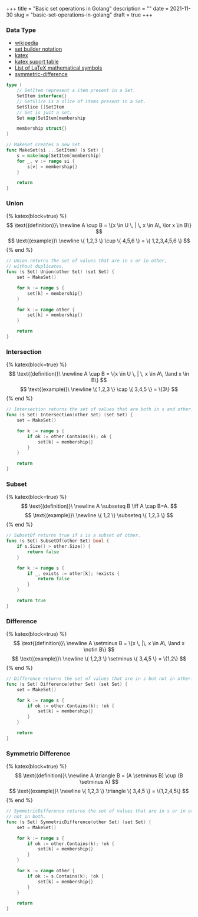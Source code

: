 +++
title = "Basic set operations in Golang"
description = ""
date = 2021-11-30
slug = "basic-set-operations-in-golang"
draft = true
+++

### Data Type

* [wikipedia](<https://en.wikipedia.org/wiki/Set_(mathematics)>)
* [set builder notation](https://www.mathsisfun.com/sets/set-builder-notation.html)
* [katex](https://katex.org/docs/supported.html)
* [katex suport table](https://katex.org/docs/support_table.html)
* [List of LaTeX mathematical symbols](https://oeis.org/wiki/List_of_LaTeX_mathematical_symbols#Set_and.2For_logic_notation)
* [symmetric-difference](https://www.landonlehman.com/post/symmetric-difference/)

```go
type (
	// SetItem represent a item present in a Set.
	SetItem interface{}
	// SetSlice is a slice of items present in a Set.
	SetSlice []SetItem
	// Set is just a set.
	Set map[SetItem]membership

	membership struct{}
)

// MakeSet creates a new Set.
func MakeSet(si ...SetItem) (s Set) {
	s = make(map[SetItem]membership)
	for _, v := range si {
		s[v] = membership{}
	}

	return
}
```

### Union

{% katex(block=true) %}
$$ \text{(definition)}\ \newline A \cup B = \{x \in U \, | \, x \in A\, \lor x \in B\} $$
$$ \text{(example)}\    \newline \{ 1,2,3 \} \cup \{ 4,5,6 \} = \{ 1,2,3,4,5,6 \} $$
{% end %}

```go
// Union returns the set of values that are in s or in other,
// without duplicates.
func (s Set) Union(other Set) (set Set) {
	set = MakeSet()

	for k := range s {
		set[k] = membership{}
	}

	for k := range other {
		set[k] = membership{}
	}

	return
}
```

### Intersection

{% katex(block=true) %}
$$ \text{(definition)}\ \newline A \cap B = \{x \in U \, | \, x \in A\, \land x \in B\} $$
$$ \text{(example)}\    \newline \{ 1,2,3 \} \cap \{ 3,4,5 \} = \{3\} $$
{% end %}

```go
// Intersection returns the set of values that are both in s and other.
func (s Set) Intersection(other Set) (set Set) {
	set = MakeSet()

	for k := range s {
		if ok := other.Contains(k); ok {
			set[k] = membership{}
		}
	}

	return
}
```

### Subset

{% katex(block=true) %}
$$ \text{(definition)}\ \newline A \subseteq B \iff A \cap B=A. $$
$$ \text{(example)}\    \newline \{ 1,2 \} \subseteq \{ 1,2,3 \} $$
{% end %}

```go
// SubsetOf returns true if s is a subset of other.
func (s Set) SubsetOf(other Set) bool {
	if s.Size() > other.Size() {
		return false
	}

	for k := range s {
		if _, exists := other[k]; !exists {
			return false
		}
	}

	return true
}
```

### Difference

{% katex(block=true) %}
$$ \text{(definition)}\ \newline A \setminus B = \{x \, |\, x \in A\, \land x \notin B\} $$
$$ \text{(example)}\    \newline \{ 1,2,3 \} \setminus \{ 3,4,5 \} = \{1,2\} $$
{% end %}

```go
// Difference returns the set of values that are in s but not in other.
func (s Set) Difference(other Set) (set Set) {
	set = MakeSet()

	for k := range s {
		if ok := other.Contains(k); !ok {
			set[k] = membership{}
		}
	}

	return
}
```

### Symmetric Difference

{% katex(block=true) %}
$$ \text{(definition)}\ \newline A \triangle B = (A \setminus B) \cup (B \setminus A) $$
$$ \text{(example)}\    \newline \{ 1,2,3 \} \triangle \{ 3,4,5 \} = \{1,2,4,5\} $$
{% end %}

```go
// SymmetricDifference returns the set of values that are in s or in other but
// not in both.
func (s Set) SymmetricDifference(other Set) (set Set) {
	set = MakeSet()

	for k := range s {
		if ok := other.Contains(k); !ok {
			set[k] = membership{}
		}
	}

	for k := range other {
		if ok := s.Contains(k); !ok {
			set[k] = membership{}
		}
	}

	return
}
```
